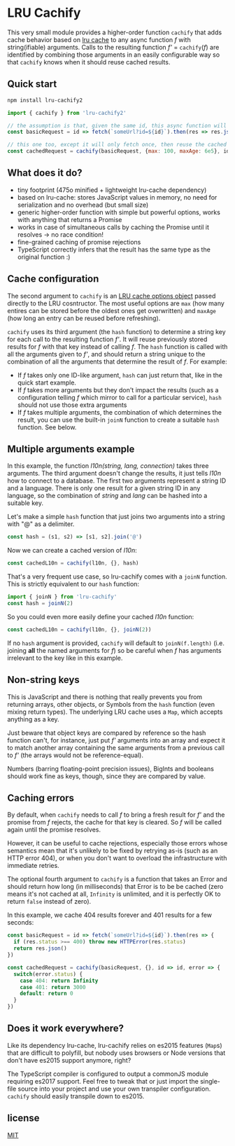 # LRU Cachify

This very small module provides a higher-order function `cachify` that adds cache behavior based on [lru cache](https://www.npmjs.com/package/lru-cache) to any async function *f* with string(ifiable) arguments. Calls to the resulting function *f'* = `cachify`(*f*) are identified by combining those arguments in an easily configurable way so that `cachify` knows when it should reuse cached results.

## Quick start

```sh
npm install lru-cachify2
```

```javascript
import { cachify } from 'lru-cachify2'

// the assumption is that, given the same id, this async function will return the same results forever (or some time at least)
const basicRequest = id => fetch(`someUrl?id=${id}`).then(res => res.json())

// this one too, except it will only fetch once, then reuse the cached result for ten minutes
const cachedRequest = cachify(basicRequest, {max: 100, maxAge: 6e5}, id => id)
```

## What does it do?

* tiny footprint (475o minified + lightweight lru-cache dependency)
* based on lru-cache: stores JavaScript values in memory, no need for serialization and no overhead (but small size)
* generic higher-order function with simple but powerful options, works with anything that returns a Promise
* works in case of simultaneous calls by caching the Promise until it resolves → no race condition!
* fine-grained caching of promise rejections
* TypeScript correctly infers that the result has the same type as the original function :)


## Cache configuration

The second argument to `cachify` is an [LRU cache options object](https://www.npmjs.com/package/lru-cache#options) passed directly to the LRU cosntructor. The most useful options are `max` (how many entires can be stored before the oldest ones get overwritten) and `maxAge` (how long an entry can be reused before refreshing).

`cachify` uses its third argument (the `hash` function) to determine a string key for each call to the resulting function *f'*. It will reuse previously stored results for *f* with that key instead of calling *f*. The `hash` function is called with all the arguments given to *f'*, and should return a string unique to the combination of all the arguments that determine the result of *f*. For example:

* If *f* takes only one ID-like argument, `hash` can just return that, like in the quick start example.
* If *f* takes more arguments but they don't impact the results (such as a configuration telling *f* which mirror to call for a particular service), `hash` should not use those extra arguments
* If *f* takes multiple arguments, the combination of which determines the result, you can use the built-in `joinN` function to create a suitable `hash` function. See below.

## Multiple arguments example

In this example, the function *l10n(string, lang, connection)* takes three arguments. The third argument doesn't change the results, it just tells *l10n* how to connect to a database. The first two arguments represent a string ID and a language. There is only one result for a given string ID in any language, so the combination of *string* and *lang* can be hashed into a suitable key.

Let's make a simple `hash` function that just joins two arguments into a string with "@" as a delimiter.

```javascript
const hash = (s1, s2) => [s1, s2].join('@')
```

Now we can create a cached version of *l10n*:

```javascript
const cachedL10n = cachify(l10n, {}, hash)
```

That's a very frequent use case, so lru-cachify comes with a `joinN` function. This is strictly equivalent to our `hash` function:

```javascript
import { joinN } from 'lru-cachify'
const hash = joinN(2)
```

So you could even more easily define your cached *l10n* function:
```javascript
const cachedL10n = cachify(l10n, {}, joinN(2))
```

If no `hash` argument is provided, `cachify` will default to `joinN(f.length)` (i.e. joining **all** the named arguments for *f*) so be careful when *f* has arguments irrelevant to the key like in this example.

## Non-string keys

This is JavaScript and there is nothing that really prevents you from returning arrays, other objects, or Symbols from the `hash` function (even mixing return types). The underlying LRU cache uses a `Map`, which accepts anything as a key.

Just beware that object keys are compared by reference so the hash function can't, for instance, just put *f'* arguments into an array and expect it to match another array containing the same arguments from a previous call to *f'* (the arrays would not be reference-equal).

Numbers (barring floating-point precision issues), BigInts and booleans should work fine as keys, though, since they are compared by value.

## Caching errors

By default, when `cachify` needs to call *f* to bring a fresh result for *f'* and the promise from *f* rejects, the cache for that key is cleared. So *f* will be called again until the promise resolves.

However, it can be useful to cache rejections, especially those errors whose semantics mean that it's unlikely to be fixed by retrying as-is (such as an HTTP error 404), or when you don't want to overload the infrastructure with immediate retries.

The optional fourth argument to `cachify` is a function that takes an Error and should return how long (in milliseconds) that Error is to be be cached (zero means it's not cached at all, `Infinity` is unlimited, and it is perfectly OK to return `false` instead of zero).

In this example, we cache 404 results forever and 401 results for a few seconds:

```javascript
const basicRequest = id => fetch(`someUrl?id=${id}`).then(res => {
  if (res.status >== 400) throw new HTTPError(res.status)
  return res.json()
})

const cachedRequest = cachify(basicRequest, {}, id => id, error => {
  switch(error.status) {
    case 404: return Infinity
    case 401: return 3000
    default: return 0
  }
})
```

## Does it work everywhere?

Like its dependency lru-cache, lru-cachify relies on es2015 features (`Map`s) that are difficult to polyfill, but nobody uses browsers or Node versions that don't have es2015 support anymore, right?

The TypeScript compiler is configured to output a commonJS module requiring es2017 support. Feel free to tweak that or just import the single-file source into your project and use your own transpiler configuration. `cachify` should easily transpile down to es2015.

## license

[MIT](https://tldrlegal.com/license/mit-license)
